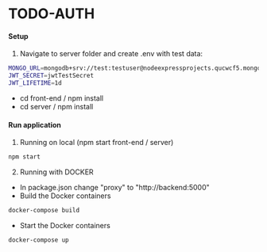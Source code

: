 # TODO-AUTH

#### Setup
1. Navigate to server folder and create .env with test data: 
```bash
MONGO_URL=mongodb+srv://test:testuser@nodeexpressprojects.qucwcf5.mongodb.net/auth-CRUD?retryWrites=true&w=majority
JWT_SECRET=jwtTestSecret
JWT_LIFETIME=1d
```

- cd front-end / npm install
- cd server / npm install


#### Run application
1. Running on local (npm start front-end / server)

```bash
npm start
```

2. Running with DOCKER
- In package.json change "proxy" to "http://backend:5000"
- Build the Docker containers
```bash
docker-compose build
```
- Start the Docker containers
```bash
docker-compose up
```

